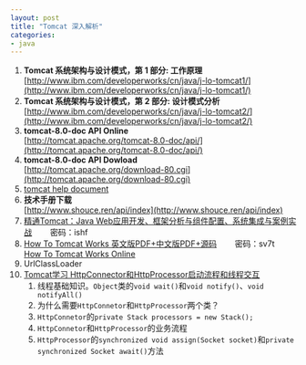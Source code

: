 ```yaml
---
layout: post
title: "Tomcat 深入解析"
categories:
- java
---
```

1. **Tomcat 系统架构与设计模式，第 1 部分: 工作原理** <br/>
	[http://www.ibm.com/developerworks/cn/java/j-lo-tomcat1/](http://www.ibm.com/developerworks/cn/java/j-lo-tomcat1/)
2. **Tomcat 系统架构与设计模式，第 2 部分: 设计模式分析** <br/>
	[http://www.ibm.com/developerworks/cn/java/j-lo-tomcat2/](http://www.ibm.com/developerworks/cn/java/j-lo-tomcat2/)
3. **tomcat-8.0-doc API Online** <br/>
	[http://tomcat.apache.org/tomcat-8.0-doc/api/](http://tomcat.apache.org/tomcat-8.0-doc/api/)
4. **tomcat-8.0-doc API Dowload** <br/>
	[http://tomcat.apache.org/download-80.cgi](http://tomcat.apache.org/download-80.cgi)
5. [tomcat help document](http://tomcat.apache.org/tomcat-7.0-doc/index.html)
5. **技术手册下载** <br/>
	[http://www.shouce.ren/api/index](http://www.shouce.ren/api/index)
6. [精通Tomcat：Java Web应用开发、框架分析与组件配置、系统集成与案例实战](http://pan.baidu.com/s/1pL4FX5T)&emsp;&emsp; 密码：ishf
7. [How To Tomcat Works   英文版PDF+中文版PDF+源码](http://pan.baidu.com/s/1dEZSrrN)&emsp;&emsp; 密码：sv7t
	<br/>[How To Tomcat Works Online](https://l-webx.gitbooks.io/how_tomcat_works/content/)
7. UrlClassLoader
7. [Tomcat学习 HttpConnector和HttpProcessor启动流程和线程交互](http://www.cnblogs.com/549294286/p/3698357.html?utm_source=tuicool&utm_medium=referral)
	1. 线程基础知识。`Object`类的`void wait()`和`void notify()`、`void notifyAll()`
	2. 为什么需要`HttpConnetor`和`HttpProcessor`两个类？
	2. `HttpConnetor`的`private Stack processors = new Stack();`
	3. `HttpConnetor`和`HttpProcessor`的业务流程
	4. `HttpProcessor`的`synchronized void assign(Socket socket)`和`private synchronized Socket await()`方法



